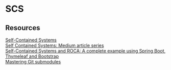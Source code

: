 # SCS

## Resources

[Self-Contained Systems](http://scs-architecture.org)  
[Self Contained Systems: Medium article series](https://medium.com/@philborlin/self-contained-services-part-1-an-architecture-for-scaling-dev-organizations-91796b3a60e8)  
[Self-Contained Systems and ROCA: A complete example using Spring Boot, Thymeleaf and Bootstrap](https://blog.codecentric.de/en/2015/01/self-contained-systems-roca-complete-example-using-spring-boot-thymeleaf-bootstrap/)  
[Mastering Git submodules](https://medium.com/@porteneuve/mastering-git-submodules-34c65e940407)

